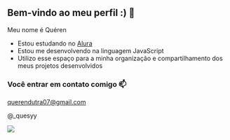 ## Bem-vindo ao meu perfil :) 🤎

Meu nome é Quéren

- Estou estudando no [Alura](https://www.alura.com.br)
- Estou me desenvolvendo na linguagem JavaScript
- Utilizo esse espaço para a minha organização e compartilhamento dos meus projetos desenvolvidos

### Você entrar em contato comigo 📫

querendutra07@gmail.com

@_quesyy

![](https://media1.tenor.com/m/yBuYgnbcvtIAAAAC/hello-welcome.gif)
